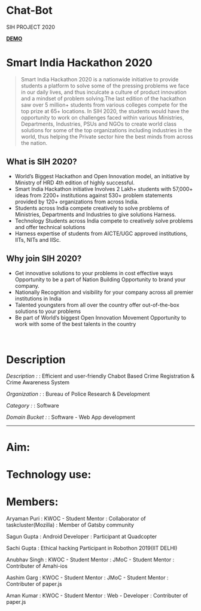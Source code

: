 # Chat-Bot
SIH PROJECT 2020

**[DEMO](https://chatbot-sih.netlify.com/)**


# Smart India Hackathon 2020
> Smart India Hackathon 2020 is a nationwide initiative to provide students a platform to solve some of the pressing problems we face in our daily lives, and thus inculcate a culture of product innovation and a mindset of problem solving.The last edition of the hackathon saw over 5 million+ students from various colleges compete for the top prize at 65+ locations. In SIH 2020, the students would have the opportunity to work on challenges faced within various Ministries, Departments, Industries, PSUs and NGOs to create world class solutions for some of the top organizations including industries in the world, thus helping the Private sector hire the best minds from across the nation.

## What is SIH 2020?
-   World’s Biggest Hackathon and Open Innovation model, an initiative by Ministry of HRD 4th edition of highly successful.
-   Smart India Hackathon initiative Involves 2 Lakh+ students with 57,000+ ideas from 2200+ institutions against 530+ problem statements provided by 120+ organizations from across India.
-   Students across India compete creatively to solve problems of Ministries, Departments and Industries to give solutions Harness.
-   Technology Students across India compete to creatively solve problems and offer technical solutions
-   Harness expertise of students from AICTE/UGC approved institutions, IITs, NITs and IISc.

## Why join SIH 2020?
-   Get innovative solutions to your problems in cost effective ways Opportunity to be a part of Nation Building Opportunity to brand your company.
-   Nationally Recognition and visibility for your company across all premier institutions in India
-   Talented youngsters from all over the country offer out-of-the-box solutions to your problems
-   Be part of World’s biggest Open Innovation Movement Opportunity to work with some of the best talents in the country
<br />


# Description

*Description :*
: Efficient and user-friendly Chabot Based Crime Registration & Crime Awareness System

*Organization :*
: Bureau of Police Research & Development

*Category :*
: Software

*Domain Bucket :*
: Software - Web App development
<br />
<hr />

# Aim:
>


# Technology use:
>


# Members:
Aryaman Puri 
: KWOC - Student Mentor
: Collaborator of taskcluster(Mozilla)
: Member of Gatsby community

Sagun Gupta
: Android Developer
: Participant at Quadcopter 

Sachi Gupta 
: Ethical hacking Participant in Robothon 2019(IIT DELHI)



Anubhav Singh 
: KWOC - Student Mentor
: JMoC - Student Mentor
: Contributer of Amahi-ios

Aashim Garg
: KWOC - Student Mentor 
: JMoC - Student Mentor
: Contributer of paper.js

Aman Kumar
: KWOC - Student Mentor 
: Web - Developer
: Contributer of paper.js





